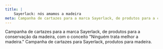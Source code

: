 ```yaml
---
title: |
    Sayerlack: nós amamos a madeira
meta: Campanha de cartazes para a marca Sayerlack, de produtos para a conservação da madeira
---
```

Campanha de cartazes para a marca Sayerlack, de produtos para a conservação da madeira, com o conceito "Ninguém trata melhor a madeira." Campanha de cartazes para Sayerlack, produtos para madeira.
